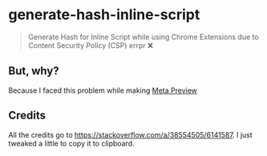 # generate-hash-inline-script

> Generate Hash for Inline Script while using Chrome Extensions due to Content Security Policy (CSP) errpr ❌

## But, why?

Because I faced this problem while making [Meta Preview](https://twitter.com/deadcoder0904/status/1048129409885122560)

## Credits

All the credits go to https://stackoverflow.com/a/38554505/6141587. I just tweaked a little to copy it to clipboard.
